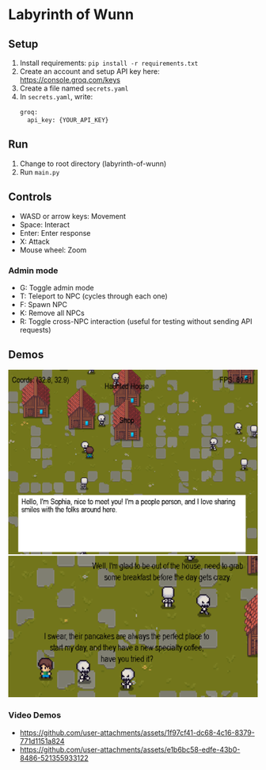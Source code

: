 # Labyrinth of Wunn

## Setup
1. Install requirements: ```pip install -r requirements.txt```
2. Create an account and setup API key here: https://console.groq.com/keys
3. Create a file named `secrets.yaml`
4. In `secrets.yaml`, write:
   ```
   groq:
     api_key: {YOUR_API_KEY}
   ```

## Run
1. Change to root directory (labyrinth-of-wunn)
2. Run `main.py`

## Controls
- WASD or arrow keys: Movement
- Space: Interact
- Enter: Enter response
- X: Attack
- Mouse wheel: Zoom
### Admin mode
- G: Toggle admin mode
- T: Teleport to NPC (cycles through each one)
- F: Spawn NPC
- K: Remove all NPCs
- R: Toggle cross-NPC interaction (useful for testing without sending API requests)

## Demos
![Player dialogue](https://github.com/Magikarp4000/labyrinth-of-wunn/blob/main/demos/player_dialogue.png)
![NPC dialogue](https://github.com/Magikarp4000/labyrinth-of-wunn/blob/main/demos/npc_dialogue.png)

### Video Demos
- https://github.com/user-attachments/assets/1f97cf41-dc68-4c16-8379-771d1151a824
- https://github.com/user-attachments/assets/e1b6bc58-edfe-43b0-8486-521355933122
